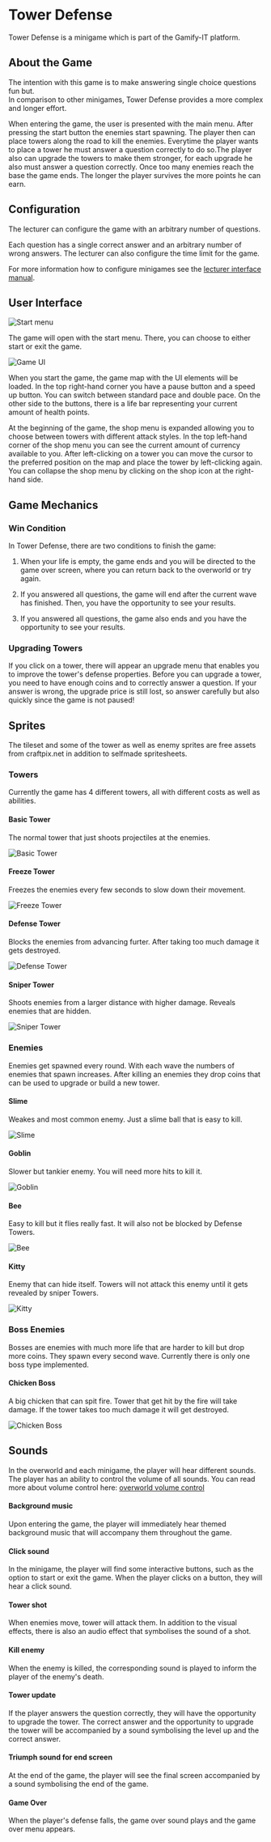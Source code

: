 # Tower Defense

Tower Defense is a minigame which is part of the Gamify-IT platform.

## About the Game

The intention with this game is to make answering single choice questions fun but. \
In comparison to other minigames, Tower Defense provides a more complex and longer effort.

When entering the game, the user is presented with the main menu. 
After pressing the start button the enemies start spawning. The player then can place towers along the road to kill the enemies. Everytime the player wants to place a tower he must answer a question correctly to do so.The player also can upgrade the towers to make them stronger, for each upgrade he also must answer a question correctly.
Once too many enemies reach the base the game ends. The longer the player survives the more points he can earn. 

## Configuration

The lecturer can configure the game with an arbitrary number of questions.

Each question has a single correct answer and an arbitrary number of wrong answers.
The lecturer can also configure the time limit for the game.

For more information how to configure minigames see the [lecturer interface manual](../lecturer-interface/README.md).

## User Interface

![Start menu](assets/tower-defense-start-menu.webp)

The game will open with the start menu. There, you can choose to either start or exit the game.

![Game UI](assets/tower-defense-ui.webp)

When you start the game, the game map with the UI elements will be loaded. In the top right-hand corner you have a pause button and a speed up button. You can switch between standard pace and double pace. On the other side to the buttons, there is a life bar representing your current amount of health points.

At the beginning of the game, the shop menu is expanded allowing you to choose between towers with different attack styles. In the top left-hand corner of the shop menu you can see the current amount of currency available to you. After left-clicking on a tower you can move the cursor to the preferred position on the map and place the tower by left-clicking again. You can collapse the shop menu by clicking on the shop icon at the right-hand side.

## Game Mechanics

### Win Condition 

In Tower Defense, there are two conditions to finish the game:

1. When your life is empty, the game ends and you will be directed to the game over screen, where you can return back to the overworld or try again.

2. If you answered all questions, the game will end after the current wave has finished. Then, you have the opportunity to see your results. 

2. If you answered all questions, the game also ends and you have the opportunity to see your results. 

### Upgrading Towers 

If you click on a tower, there will appear an upgrade menu that enables you to improve the tower's defense 
properties. Before you can upgrade a tower, you need to have enough coins and to correctly answer a question.
If your answer is wrong, the upgrade price is still lost, so answer carefully but also quickly since the game is not paused! 

## Sprites
The tileset and some of the tower as well as enemy sprites are free assets from craftpix.net in addition to selfmade spritesheets.

### Towers
Currently the game has 4 different towers, all with different costs as well as abilities.

#### Basic Tower
The normal tower that just shoots projectiles at the enemies.

![Basic Tower](assets/tower-defense-basic-tower.webp)

#### Freeze Tower
Freezes the enemies every few seconds to slow down their movement.

![Freeze Tower](assets/tower-defense-freeze-tower.webp)

#### Defense Tower
Blocks the enemies from advancing furter. After taking too much damage it gets destroyed.

![Defense Tower](assets/tower-defense-defense-tower.webp)

#### Sniper Tower
Shoots enemies from a larger distance with higher damage. Reveals enemies that are hidden.

![Sniper Tower](assets/tower-defense-sniper-tower.webp)

### Enemies
Enemies get spawned every round. With each wave the numbers of enemies that spawn increases. After killing an enemies they drop coins that can be used to upgrade or build a new tower.

#### Slime
Weakes and most common enemy. Just a slime ball that is easy to kill.

![Slime](assets/tower-defense-slime.webp)

#### Goblin
Slower but tankier enemy. You will need more hits to kill it.

![Goblin](assets/tower-defense-goblin.webp)

#### Bee
Easy to kill but it flies really fast. It will also not be blocked by Defense Towers.

![Bee](assets/tower-defense-bee.webp)

#### Kitty
Enemy that can hide itself. Towers will not attack this enemy until it gets revealed by sniper Towers.

![Kitty](assets/tower-defense-kitty.webp)

### Boss Enemies
Bosses are enemies with much more life that are harder to kill but drop more coins. They spawn every second wave.
Currently there is only one boss type implemented.

#### Chicken Boss
A big chicken that can spit fire. Tower that get hit by the fire will take damage. If the tower takes too much damage it will get destroyed.

![Chicken Boss](assets/tower-defense-boss-chicken.webp)

## Sounds

In the overworld and each minigame, the player will hear different sounds. The player has an ability to control the volume of all sounds. You can read more about volume control here: [overworld volume control](../overworld/README.md#volume-control)

#### Background music

Upon entering the game, the player will immediately hear themed background music that will accompany them throughout the game.

#### Click sound

In the minigame, the player will find some interactive buttons, such as the option to start or exit the game. When the player clicks on a button, they will hear a click sound.

#### Tower shot

When enemies move, tower will attack them. In addition to the visual effects, there is also an audio effect that symbolises the sound of a shot.

#### Kill enemy
When the enemy is killed, the corresponding sound is played to inform the player of the enemy's death.

#### Tower update 
If the player answers the question correctly, they will have the opportunity to upgrade the tower. The correct answer and the opportunity to upgrade the tower will be accompanied by a sound symbolising the level up and the correct answer.

#### Triumph sound for end screen 
At the end of the game, the player will see the final screen accompanied by a sound symbolising the end of the game.

#### Game Over 
When the player's defense falls, the game over sound plays and the game over menu appears.
